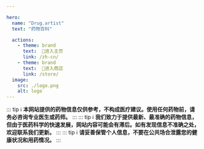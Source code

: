 ```yaml
---

hero:
  name: "Drug.artist"
  text: "药物百科"

  actions:
    - theme: brand
      text:  💜进入主页
      link: /zh-cn/
    - theme: brand
      text:  💜进入商店
      link: /store/
  image:
    src: ./logo.png
    alt: logo
---
```


<script setup>
import { HomeContent } from '@project-trans/vitepress-theme-project-trans/components'
</script>

<HomeContent>


::: tip ℹ️
**本网站提供的药物信息仅供参考，不构成医疗建议。使用任何药物前，请务必咨询专业医生或药师。**
:::
::: tip ℹ️
**我们致力于提供最新、最准确的药物信息，但由于医药科学的快速发展，网站内容可能会有滞后。如有发现信息不准确之处，欢迎联系我们更新。**
:::
::: tip ℹ️
**请妥善保管个人信息，不要在公共场合泄露您的健康状况和用药情况。**
:::


</HomeContent>
